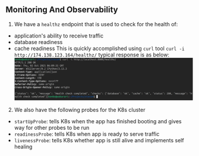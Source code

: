 ## Monitoring And Observability 
1. We have a `healthz` endpoint that is used to check for the health of:
 - application's ability to receive traffic
 - database readiness 
 - cache readiness 
This is quickly accomplished using `curl` tool `curl -i http://174.138.123.164/healthz/` typical response is as below:
![curl command results](../assets/monitoring1.png)

2. We also have the following probes for the K8s cluster
 - `startUpProbe`: tells K8s when the app has finished booting and gives way for other probes to be run
 - `readinessProbe`: tells K8s when app is ready to serve traffic 
 - `livenessProbe`: tells K8s whether app is still alive and implements self healing
